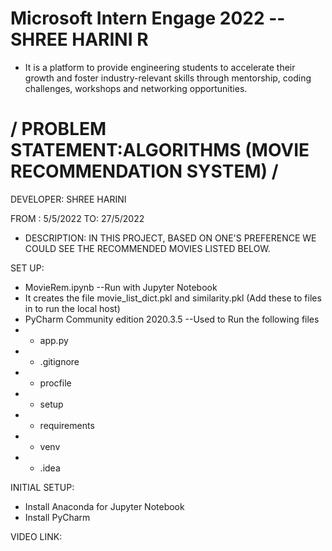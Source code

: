 # Microsoft Intern Engage 2022 -- SHREE HARINI R
* It is a platform to provide engineering students to accelerate their growth and foster industry-relevant skills through mentorship, coding challenges, workshops and networking opportunities.

# / PROBLEM STATEMENT:ALGORITHMS (MOVIE RECOMMENDATION SYSTEM) /
 DEVELOPER: SHREE HARINI       
 
 FROM : 5/5/2022 TO: 27/5/2022
* DESCRIPTION:  IN THIS PROJECT, BASED ON ONE'S PREFERENCE WE COULD SEE THE RECOMMENDED MOVIES LISTED BELOW. 

SET UP:
* MovieRem.ipynb --Run with Jupyter Notebook
* It creates the file movie_list_dict.pkl and similarity.pkl (Add these to files in to run the local host)
* PyCharm Community edition 2020.3.5 --Used to Run the following files
* * app.py
* * .gitignore
* * procfile
* * setup
* * requirements
* * venv
* * .idea

INITIAL SETUP:
* Install Anaconda for Jupyter Notebook
* Install PyCharm

VIDEO LINK:
